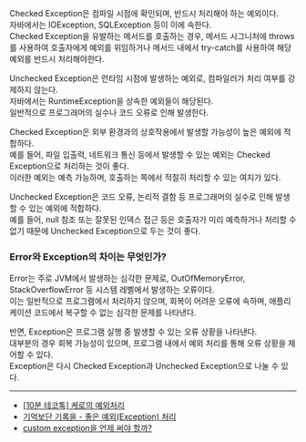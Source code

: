 Checked Exception은 컴파일 시점에 확인되며, 반드시 처리해야 하는 예외이다.  
자바에서는 IOException, SQLException 등이 이에 속한다.  
Checked Exception을 유발하는 메서드를 호출하는 경우, 메서드 시그니처에 throws를 사용하여 호출자에게 예외를 위임하거나 메서드 내에서 try-catch를 사용하여 해당 예외를 반드시 처리해야한다.  

Unchecked Exception은 런타임 시점에 발생하는 예외로, 컴파일러가 처리 여부를 강제하지 않는다.  
자바에서는 RuntimeException을 상속한 예외들이 해당된다.  
일반적으로 프로그래머의 실수나 코드 오류로 인해 발생한다.  

Checked Exception은 외부 환경과의 상호작용에서 발생할 가능성이 높은 예외에 적합하다.  
예를 들어, 파일 입출력, 네트워크 통신 등에서 발생할 수 있는 예외는 Checked Exception으로 처리하는 것이 좋다.  
이러한 예외는 예측 가능하며, 호출하는 쪽에서 적절히 처리할 수 있는 여지가 있다.  

Unchecked Exception은 코드 오류, 논리적 결함 등 프로그래머의 실수로 인해 발생할 수 있는 예외에 적합하다.  
예를 들어, null 참조 또는 잘못된 인덱스 접근 등은 호출자가 미리 예측하거나 처리할 수 없기 때문에 Unchecked Exception으로 두는 것이 좋다.  

### Error와 Exception의 차이는 무엇인가?

Error는 주로 JVM에서 발생하는 심각한 문제로, OutOfMemoryError, StackOverflowError 등 시스템 레벨에서 발생하는 오류이다.  
이는 일반적으로 프로그램에서 처리하지 않으며, 회복이 어려운 오류에 속하며, 애플리케이션 코드에서 복구할 수 없는 심각한 문제를 나타낸다.  

반면, Exception은 프로그램 실행 중 발생할 수 있는 오류 상황을 나타낸다.  
대부분의 경우 회복 가능성이 있으며, 프로그램 내에서 예외 처리를 통해 오류 상황을 제어할 수 있다.  
Exception은 다시 Checked Exception과 Unchecked Exception으로 나눌 수 있다.

----
- [[10분 테코톡] 케로의 예외처리](https://youtu.be/mrrEPbGF6hQ?si=CKhaV9Gwu4Qx97Y1)
- [기억보단 기록을 - 좋은 예외(Exception) 처리](https://jojoldu.tistory.com/734)
- [custom exception을 언제 써야 할까?](https://tecoble.techcourse.co.kr/post/2020-08-17-custom-exception/)
